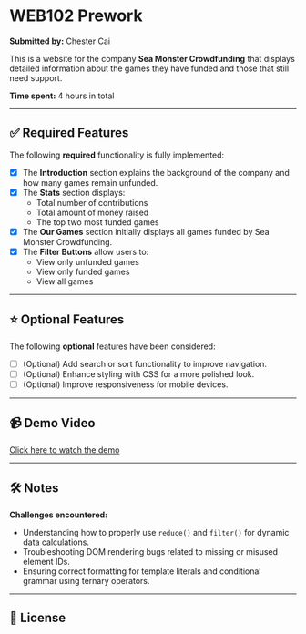 # WEB102 Prework

**Submitted by:** Chester Cai

This is a website for the company **Sea Monster Crowdfunding** that displays detailed information about the games they have funded and those that still need support.

**Time spent:** 4 hours in total

---

## ✅ Required Features

The following **required** functionality is fully implemented:

- [x] The **Introduction** section explains the background of the company and how many games remain unfunded.
- [x] The **Stats** section displays:
  - Total number of contributions
  - Total amount of money raised
  - The top two most funded games
- [x] The **Our Games** section initially displays all games funded by Sea Monster Crowdfunding.
- [x] The **Filter Buttons** allow users to:
  - View only unfunded games
  - View only funded games
  - View all games

---

## ⭐ Optional Features

The following **optional** features have been considered:

- [ ] (Optional) Add search or sort functionality to improve navigation.
- [ ] (Optional) Enhance styling with CSS for a more polished look.
- [ ] (Optional) Improve responsiveness for mobile devices.

---

## 📹 Demo Video

[Click here to watch the demo](./demo.mov)

---

## 🛠 Notes

**Challenges encountered:**

- Understanding how to properly use `reduce()` and `filter()` for dynamic data calculations.
- Troubleshooting DOM rendering bugs related to missing or misused element IDs.
- Ensuring correct formatting for template literals and conditional grammar using ternary operators.

---

## 🧾 License

